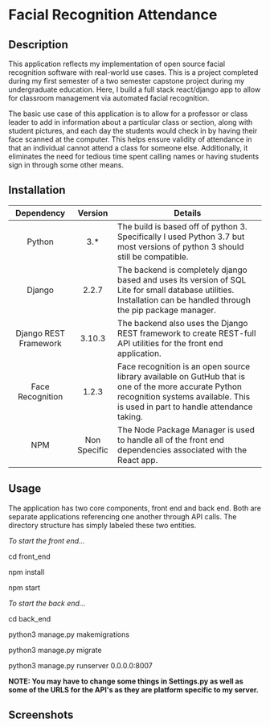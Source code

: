 # Facial Recognition Attendance

## Description
This application reflects my implementation of open source facial recognition software with real-world use cases. This is a project completed during my first semester of a two semester capstone project during my undergraduate education. Here, I build a full stack react/django app to allow for classroom management via automated facial recognition. 

The basic use case of this application is to allow for a professor or class leader to add in information about a particular class or section, along with student pictures, and each day the students would check in by having their face scanned at the computer. This helps ensure validity of attendance in that an individual cannot attend a class for someone else. Additionally, it eliminates the need for tedious time spent calling names or having students sign in through some other means.

## Installation

| Dependency | Version | Details |
| :--------: | :-----: | ------- |
| Python | 3.* | The build is based off of python 3. Specifically I used Python 3.7 but most versions of python 3 should still be compatible. |
| Django | 2.2.7 | The backend is completely django based and uses its version of SQL Lite for small database utilities. Installation can be handled through the pip package manager. |
| Django REST Framework | 3.10.3 | The backend also uses the Django REST framework to create REST-full API utilities for the front end application. |
| Face Recognition | 1.2.3 | Face recognition is an open source library available on GutHub that is one of the more accurate Python recognition systems available. This is used in part to handle attendance taking. |
| NPM | Non Specific | The Node Package Manager is used to handle all of the front end dependencies associated with the React app. |

## Usage

The application has two core components, front end and back end. Both are separate applications referencing one another through API calls. The directory structure has simply labeled these two entities.

<i>To start the front end...</i>


cd front_end

npm install

npm start



<i>To start the back end...</i>



cd back_end

python3 manage.py makemigrations

python3 manage.py migrate

python3 manage.py runserver 0.0.0.0:8007

<b>NOTE: You may have to change some things in Settings.py as well as some of the URLS for the API's as they are platform specific to my server.</b>

## Screenshots
